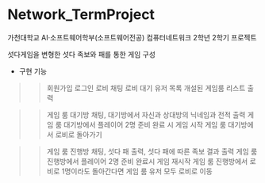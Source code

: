 # Network_TermProject
가천대학교 AI·소프트웨어학부(소프트웨어전공) 컴퓨터네트워크 2학년 2학기 프로젝트

섯다게임을 변형한 섯다 족보와 패를 통한 게임 구성

- 구현 기능
>> 회원가입
>> 로그인
>> 로비 채팅
>> 로비 대기 유저 목록
>> 개설된 게임룸 리스트 출력

>> 게임 룸 대기방 채팅, 대기방에서 자신과 상대방의 닉네임과 전적 출력
>> 게임 룸 대기방에서 플레이어 2명 준비 완료 시 게임 시작
>> 게임 룸 대기방에서 로비로 돌아가기

>> 게임 룸 진행방 채팅, 섯다 패 출력, 섯다 패에 따른 족보 결과 출력
>> 게임 룸 진행방에서 플레이어 2명 준비 완료시 게임 재시작
>> 게임 룸 진행방에서 로비로 1명이라도 돌아간다면 게임 룸 유저 모두 로비로 이동
